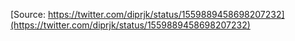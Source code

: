 [Source: https://twitter.com/diprjk/status/1559889458698207232](https://twitter.com/diprjk/status/1559889458698207232)